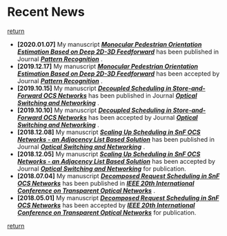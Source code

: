 # Recent News

[return](../index.md)

- **[2020.01.07]** My manuscript ***[Monocular Pedestrian Orientation Estimation Based on Deep 2D-3D Feedforward](https://www.sciencedirect.com/science/article/abs/pii/S0031320319304820?via%3Dihub)*** has been published in Journal ***[Pattern Recognition](https://www.journals.elsevier.com/pattern-recognition/)*** .
- **[2019.12.17]** My manuscript ***[Monocular Pedestrian Orientation Estimation Based on Deep 2D-3D Feedforward](https://www.sciencedirect.com/science/article/abs/pii/S0031320319304820?via%3Dihub)*** has been accepted by Journal ***[Pattern Recognition](https://www.journals.elsevier.com/pattern-recognition/)*** .
- **[2019.10.15]** My manuscript ***[Decoupled Scheduling in Store-and-Forward OCS Networks](https://www.sciencedirect.com/science/article/pii/S1573427719300633)*** has been published in Journal ***[Optical Switching and Networking](https://www.journals.elsevier.com/optical-switching-and-networking/)*** .
- **[2019.10.10]** My manuscript ***[Decoupled Scheduling in Store-and-Forward OCS Networks](https://www.sciencedirect.com/science/article/pii/S1573427719300633)*** has been accepted by Journal ***[Optical Switching and Networking](https://www.journals.elsevier.com/optical-switching-and-networking/)*** .
- **[2018.12.08]** My manuscript ***[Scaling Up Scheduling in SnF OCS Networks - an Adjacency List Based Solution](https://www.sciencedirect.com/science/article/pii/S1573427718300511)*** has been published in Journal ***[Optical Switching and Networking](https://www.journals.elsevier.com/optical-switching-and-networking/)*** .
- **[2018.12.05]** My manuscript ***[Scaling Up Scheduling in SnF OCS Networks - an Adjacency List Based Solution](https://www.sciencedirect.com/science/article/pii/S1573427718300511)*** has been accepted by Journal ***[Optical Switching and Networking](https://www.journals.elsevier.com/optical-switching-and-networking/)*** for publication.
- **[2018.07.04]** My manuscript ***[Decomposed Request Scheduling in SnF OCS Networks](https://ieeexplore.ieee.org/document/8474006)*** has been published in ***[IEEE 20th International Conference on Transparent Optical Networks](http://icton2018.upb.ro/)*** .
- **[2018.05.01]** My manuscript ***[Decomposed Request Scheduling in SnF OCS Networks](https://ieeexplore.ieee.org/document/8474006)*** has been accepted by ***[IEEE 20th International Conference on Transparent Optical Networks](http://icton2018.upb.ro/)*** for publication.

[return](../index.md)
